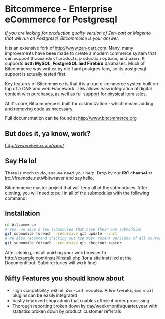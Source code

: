 Bitcommerce - Enterprise eCommerce for Postgresql
===========

*If you are looking for production quality version of Zen-cart or Magento that will run on Postgresql, Bitcommerce is your answer.*

It is an extensive fork of http://www.zen-cart.com. Many, many improvements have been made to create a modern commerce system that can support thousands of products, production options, and users. It supports **both MySQL, PostgreSQL and Firebird** databases. Much of Bitcommerce was written by die-hard postgres fans, so its postgresql support is actually tested first.

Key features of Bitcommerce is that it is a true e-commerce system built on top of a CMS and web Framework. This allows easy integration of digital content with purchases, as well as full support for physical item sales.

At it's core, Bitcommerce is built for customization - which means adding and removing code as necessary.

Full documentation can be found at http://www.bitcommerce.org

## But does it, ya know, work?

http://www.viovio.com/shop/

## Say Hello!

There is much to do, and we need your help. Drop by our **IRC channel** at irc://freenode.net/#bitweaver and say hello.

Bitcommerce master project that will keep all of the submodules. After cloning, you will need to pull in all of the submodules with the following command:

## Installation

``` bash
cd bitcommerce
# Yes, we have a few submodules that have their own submodules
git submodule foreach --recursive git update --init
# We also recommend checking out the most recent versions of all sources with:
git submodule foreach --recursive git checkout master
```

After cloning, install pointing your web browser to http://example.com/install/install.php (for a site installed at the DocumentRoot. Subdirectories will work fine)

## Nifty Features you should know about
* High compatibility with all Zen-cart modules. A few tweaks, and most plugins can be easily integrated
* Vastly improved shop admin that enables efficient order processing
* Thorough reporting broken down by day/week/month/quarter/year with statistics broken down by product, customer referrals
